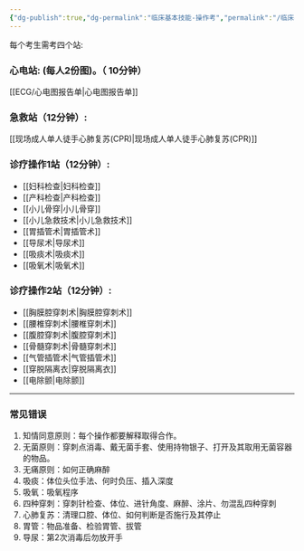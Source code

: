 ```yaml
---
{"dg-publish":true,"dg-permalink":"临床基本技能-操作考","permalink":"/临床基本技能-操作考/","tags":"gardenEntry"}
---
```



每个考生需考四个站:
### 心电站: (每人2份图)。（ 10分钟）
[[ECG/心电图报告单\|心电图报告单]]
### 急救站（12分钟）:
[[现场成人单人徒手心肺复苏(CPR)\|现场成人单人徒手心肺复苏(CPR)]]
### 诊疗操作1站（12分钟）:
- [[妇科检查\|妇科检查]]
- [[产科检查\|产科检查]]
- [[小儿骨穿\|小儿骨穿]]
- [[小儿急救技术\|小儿急救技术]]
- [[胃插管术\|胃插管术]]
- [[导尿术\|导尿术]]
- [[吸痰术\|吸痰术]]
- [[吸氧术\|吸氧术]]
### 诊疗操作2站（12分钟）:
- [[胸膜腔穿刺术\|胸膜腔穿刺术]]
- [[腰椎穿刺术\|腰椎穿刺术]]
- [[腹腔穿刺术\|腹腔穿刺术]]
- [[骨髓穿刺术\|骨髓穿刺术]]
- [[气管插管术\|气管插管术]]
- [[穿脱隔离衣\|穿脱隔离衣]]
- [[电除颤\|电除颤]]
---
### 常见错误
1. 知情同意原则：每个操作都要解释取得合作。
2. 无菌原则：穿刺点消毒、戴无菌手套、使用持物银子、打开及其取用无菌容器的物品。
3. 无痛原则：如何正确麻醉
4. 吸痰：体位头位手法、何时负压、插入深度
5. 吸氧：吸氧程序
6. 四种穿刺：穿刺针检查、体位、进针角度、麻醉、涂片、勿混乱四种穿刺
7. 心肺复苏：清理口腔、体位、如何判断是否施行及其停止
8. 胃管：物品准备、检验胃管、拔管
9. 导尿：第2次消毒后勿放开手
